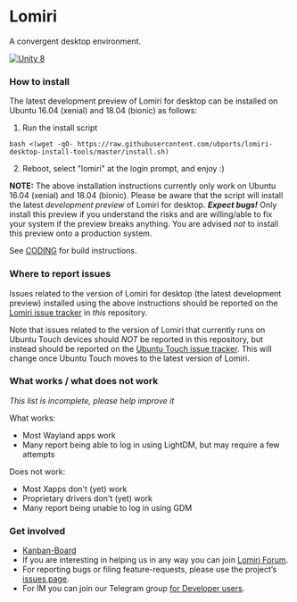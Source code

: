 # Lomiri

A convergent desktop environment.


[![Unity 8](http://ubuntufun.de/wp-content/uploads/2016/05/screenshot20160518_232322980.png)](https://lomiri.io)


### How to install

The latest development preview of Lomiri for desktop can be installed on Ubuntu 16.04 (xenial) and 18.04 (bionic) as follows:

1. Run the install script
```
bash <(wget -qO- https://raw.githubusercontent.com/ubports/lomiri-desktop-install-tools/master/install.sh)
```
2. Reboot, select "lomiri" at the login prompt, and enjoy :)


**NOTE:**  The above installation instructions currently only work on Ubuntu 16.04 (xenial) and 18.04 (bionic). Please be aware that the script will install the latest *development preview* of Lomiri for desktop.  ***Expect bugs!***  Only install this preview if you understand the risks and are willing/able to fix your system if the preview breaks anything.  You are advised *not* to install this preview onto a production system.

See [CODING](CODING) for build instructions.


### Where to report issues

Issues related to the version of Lomiri for desktop (the latest development preview) installed using the above instructions should be reported on the [Lomiri issue tracker](https://github.com/ubports/lomiri/issues) in *this* repository.

Note that issues related to the version of Lomiri that currently runs on Ubuntu Touch devices should *NOT* be reported in this repository, but instead should be reported on the [Ubuntu Touch issue tracker](https://github.com/ubports/ubuntu-touch/issues). This will change once Ubuntu Touch moves to the latest version of Lomiri.


### What works / what does not work

*This list is incomplete, please help improve it*

What works:
- Most Wayland apps work
- Many report being able to log in using LightDM, but may require a few attempts

Does not work:
- Most Xapps don't (yet) work
- Proprietary drivers don't (yet) work
- Many report being unable to log in using GDM


### Get involved

* [Kanban-Board](https://github.com/ubports/lomiri/projects/1)
* If you are interesting in helping us in any way you can join [Lomiri Forum](https://forums.ubports.com/category/36/lomiri).
* For reporting bugs or filing feature-requests, please use the project’s [issues page](https://github.com/ubports/lomiri/issues).
* For IM you can join our Telegram group [for Developer users](https://t.me/UBports_Lomiri).
